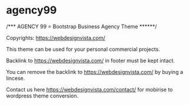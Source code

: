 # agency99
/*** AGENCY 99 = Bootstrap Business Agency Theme ******/

Copyrights: https://webdesignvista.com/

This theme can be used for your personal commercial projects.

Backlink to https://webdesignvista.com/ in footer must be kept intact.

You can remove the backlink to https://webdesignvista.com/ by buying a lincese.

Contact us here https://webdesignvista.com/contact/ for mobirise to wordpress theme conversion.
